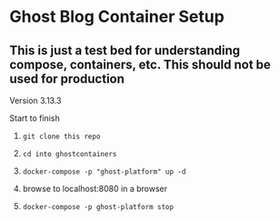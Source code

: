 # Ghost Blog Container Setup

## This is just a test bed for understanding compose, containers, etc. This should not be used for production

Version 3.13.3

Start to finish

1. `git clone this repo`

2. `cd into ghostcontainers`

3. `docker-compose -p "ghost-platform" up -d`

4.  browse to localhost:8080 in a browser

5. `docker-compose -p ghost-platform stop`
